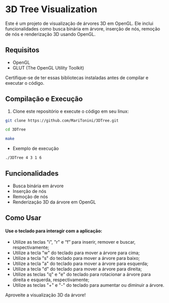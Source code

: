 # 3D Tree Visualization

Este é um projeto de visualização de árvores 3D em OpenGL. Ele inclui funcionalidades como busca binária em árvore, inserção de nós, remoção de nós e renderização 3D usando OpenGL.

## Requisitos

- OpenGL
- GLUT (The OpenGL Utility Toolkit)

 Certifique-se de ter essas bibliotecas instaladas antes de compilar e executar o código.

## Compilação e Execução

1. Clone este repositório e execute o código em seu linux:

```bash
git clone https://github.com/MariTonini/3DTree.git
```
```bash
cd 3DTree
```

```bash
make
```
- Exemplo de execução

```bash
./3DTree 4 3 1 6
```

## Funcionalidades
- Busca binária em árvore
- Inserção de nós
- Remoção de nós
- Renderização 3D da árvore em OpenGL

## Como Usar
#### Use o teclado para interagir com a aplicação:
   - Utilize as teclas "i", "r" e “f” para inserir, remover e buscar, respectivamente;
   - Utilize a tecla "w" do teclado para mover a árvore para cima;
   - Utilize a tecla "s" do teclado para mover a árvore para baixo;
   - Utilize a tecla "a" do teclado para mover a árvore para esquerda;
   - Utilize a tecla "d" do teclado para mover a árvore para direita;
   - Utilize as teclas "q" e "e" do teclado para rotacionar a árvore para direita e esquerda, respectivamente;
   - Utilize as teclas "+" e "-" do teclado para aumentar ou diminuir a árvore.


Aproveite a visualização 3D da árvore!
